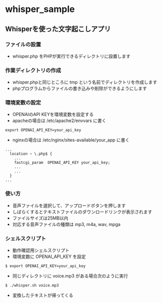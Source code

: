 # whisper_sample

## Whisperを使った文字起こしアプリ

### ファイルの設置
- whisper.php をPHPが実行できるディレクトリに設置します

### 作業ディレクトリの作成
- whisper.phpと同じところに tmp という名前でディレクトリを作成します
- phpプログラムからファイルの書き込みや削除ができるようにします

### 環境変数の設定
- OPENAIのAPI KEYを環境変数を設定する
- apacheの場合は /etc/apache2/envvars に書く
```
export OPENAI_API_KEY=your_api_key
```
- nginxの場合は /etc/nginx/sites-available/your_app に書く
```
...
  location ~ \.php$ {
    ...
    fastcgi_param  OPENAI_API_KEY your_api_key;
    ...
    ...
  }
...
```

### 使い方
- 音声ファイルを選択して、アップロードボタンを押します
- しばらくするとテキストファイルのダウンロードリンクが表示されます
- ファイルサイズは25MB以内
- 対応する音声ファイルの種類は mp3, m4a, wav, mpga

### シェルスクリプト
- 動作確認用シェルスクリプト
- 環境変数に OPENAI_API_KEY を設定
```
$ export OPENAI_API_KEY=your_api_key
```
- 同じディレクトリに voice.mp3 がある場合次のように実行
```
$ ./whisper.sh voice.mp3
```
- 変換したテキストが帰ってくる
